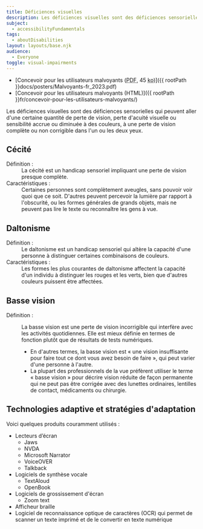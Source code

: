 ```yaml
---
title: Déficiences visuelles
description: Les déficiences visuelles sont des déficiences sensorielles qui peuvent aller d'une certaine perte de vision, d'une perte d'acuité visuelle ou d'une sensibilité accrue ou diminuée à des couleurs spécifiques ou vives, jusqu'à une perte complète ou non corrigible de la vision de l'un ou des deux yeux.
subject:
  - accessibilityFundamentals
tags:
  - aboutDisabilities
layout: layouts/base.njk
audience:
  - Everyone
toggle: visual-impairments
---
```


* [Concevoir pour les utilisateurs malvoyants (<abbr lang="en" title="Portable Document Format">PDF</abbr>, 45 <abbr title="kilo-octet">ko</abbr>)]({{ rootPath }}docs/posters/Malvoyants-fr_2023.pdf)
* [Concevoir pour les utilisateurs malvoyants (HTML)]({{ rootPath }}fr/concevoir-pour-les-utilisateurs-malvoyants/)

Les déficiences visuelles sont des déficiences sensorielles qui peuvent aller d'une certaine quantité de perte de vision, perte d'acuité visuelle ou sensibilité accrue ou diminuée à des couleurs, à une perte de vision complète ou non corrigible dans l'un ou les deux yeux.

## Cécité

<dl>
<dt>Définition :</dt>
<dd>La cécité est un handicap sensoriel impliquant une perte de vision presque complète.</dd>
<dt>Caractéristiques :</dt>
<dd>Certaines personnes sont complètement aveugles, sans pouvoir voir quoi que ce soit. D'autres peuvent percevoir la lumière par rapport à l'obscurité, ou les formes générales de grands objets, mais ne peuvent pas lire le texte ou reconnaître les gens à vue.</dd>
</dl>

## Daltonisme

<dl>
<dt>Définition :</dt>
<dd>Le daltonisme est un handicap sensoriel qui altère la capacité d'une personne à distinguer certaines combinaisons de couleurs.</dd>
<dt>Caractéristiques :</dt>
<dd>Les formes les plus courantes de daltonisme affectent la capacité d'un individu à distinguer les rouges et les verts, bien que d'autres couleurs puissent être affectées.</dd>
</dl>

## Basse vision

<dl>
<dt>Définition :</dt>
<dd>

La basse vision est une perte de vision incorrigible qui interfère avec les activités quotidiennes. Elle est mieux définie en termes de fonction plutôt que de résultats de tests numériques.

* En d'autres termes, la basse vision est « une vision insuffisante pour faire tout ce dont vous avez besoin de faire », qui peut varier d'une personne à l'autre.
* La plupart des professionnels de la vue préfèrent utiliser le terme « basse vision » pour décrire vision réduite de façon permanente qui ne peut pas être corrigée avec des lunettes ordinaires, lentilles de contact, médicaments ou chirurgie.

</dd>
</dl>

## Technologies adaptive et stratégies d'adaptation

Voici quelques produits couramment utilisés :

* Lecteurs d’écran
  * Jaws
  * NVDA
  * Microsoft Narrator
  * VoiceOVER
  * Talkback
* Logiciels de synthèse vocale
  * TextAloud
  * OpenBook
* Logiciels de grossissement d'écran
  * Zoom text
* Afficheur braille
* Logiciel de reconnaissance optique de caractères (OCR) qui permet de scanner un texte imprimé et de le convertir en texte numérique
